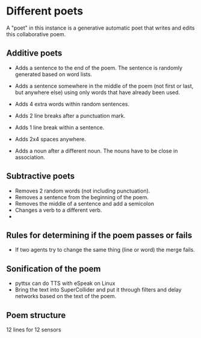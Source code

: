# Different poets

A "poet" in this instance is a generative automatic poet that writes and edits this collaborative poem.

## Additive poets

- Adds a sentence to the end of the poem. The sentence is randomly generated based on word lists.
- Adds a sentence somewhere in the middle of the poem (not first or last, but anywhere else) using only words that have already been used.
- Adds 4 extra words within random sentences.
- Adds 2 line breaks after a punctuation mark.
- Adds 1 line break within a sentence.
- Adds 2x4 spaces anywhere.

- Adds a noun after a different noun. The nouns have to be close in association.

## Subtractive poets

- Removes 2 random words (not including punctuation).
- Removes a sentence from the beginning of the poem.
- Removes the middle of a sentence and add a semicolon
- Changes a verb to a different verb.
- 


## Rules for determining if the poem passes or fails

- If two agents try to change the same thing (line or word) the merge fails.

## Sonification of the poem

- pyttsx can do TTS with eSpeak on Linux
- Bring the text into SuperCollider and put it through filters and delay networks based on the text of the poem.

## Poem structure

12 lines for 12 sensors